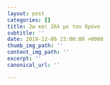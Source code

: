 ```yaml
---
layout: post
categories: []
title: 2ω και 26λ με τον Χρόνο
subtitle: ''
date: 2019-12-06 23:00:00 +0000
thumb_img_path: ''
content_img_path: ''
excerpt: ''
canonical_url: ''

---
```


